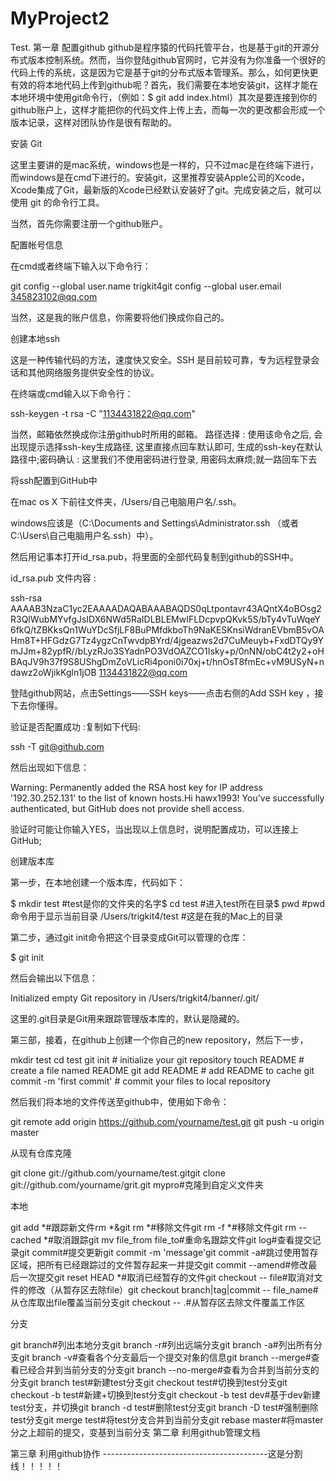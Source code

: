 # MyProject2
Test.
第一章 配置github
github是程序猿的代码托管平台，也是基于git的开源分布式版本控制系统。然而，当你登陆github官网时，它并没有为你准备一个很好的代码上传的系统，这是因为它是基于git的分布式版本管理系。那么，如何更快更有效的将本地代码上传到github呢？首先，我们需要在本地安装git，这样才能在本地环境中使用git命令行，（例如：$ git add index.html）其次是要连接到你的github账户上，这样才能把你的代码文件上传上去，而每一次的更改都会形成一个版本记录，这样对团队协作是很有帮助的。

安装 Git

这里主要讲的是mac系统，windows也是一样的，只不过mac是在终端下进行，而windows是在cmd下进行的。安装git，这里推荐安装Apple公司的Xcode，Xcode集成了Git，最新版的Xcode已经默认安装好了git。完成安装之后，就可以使用 git 的命令行工具。

当然，首先你需要注册一个github账户。

配置帐号信息

在cmd或者终端下输入以下命令行：

git config --global user.name trigkit4git config --global user.email 345823102@qq.com

当然，这是我的账户信息，你需要将他们换成你自己的。

创建本地ssh

这是一种传输代码的方法，速度快又安全。SSH 是目前较可靠，专为远程登录会话和其他网络服务提供安全性的协议。

在终端或cmd输入以下命令行：

ssh-keygen -t rsa -C "1134431822@qq.com"

当然，邮箱依然换成你注册github时所用的邮箱。
路径选择 : 使用该命令之后, 会出现提示选择ssh-key生成路径, 这里直接点回车默认即可, 生成的ssh-key在默认路径中;密码确认 : 这里我们不使用密码进行登录, 用密码太麻烦;就一路回车下去

将ssh配置到GitHub中

在mac os X 下前往文件夹，/Users/自己电脑用户名/.ssh。

windows应该是（C:\Documents and Settings\Administrator\.ssh （或者 C:\Users\自己电脑用户名\.ssh）中）。

然后用记事本打开id_rsa.pub，将里面的全部代码复制到github的SSH中。

id_rsa.pub 文件内容 :

ssh-rsa AAAAB3NzaC1yc2EAAAADAQABAAABAQDS0qLtpontavr43AQntX4oBOsg2R3QlWubMYvfgJsIDX6NWd5RaIDLBLEMwIFLDcpvpQKvk5S/bTy4vTuWqeY6fkQ/tZBKksQn1WuYDcSfjLF8BuPMfdkboTh9NaKESKnsiWdranEVbmB5vOAHm8T+HFGdzG7Tz4ygzCnTwvdpBYrd/4jgeazws2d7CuMeuyb+FxdDTQy9YmJJm+82ypfR//bLyzRJo3SYadnPO3VdOAZCO1Isky+p/0nNN/obC4t2y2+oHBAqJV9h37f9S8UShgDmZoVLicRi4poni0i70xj+t/hnOsT8fmEc+vM9USyN+ndawz2oWjikKgln1jOB 1134431822@qq.com

登陆github网站，点击Settings——SSH keys——点击右侧的Add SSH key ，接下去你懂得。



验证是否配置成功 :复制如下代码:

ssh -T git@github.com

然后出现如下信息：

Warning: Permanently added the RSA host key for IP address '192.30.252.131' to the list of known hosts.Hi hawx1993! You've successfully authenticated, but GitHub does not provide shell access.

验证时可能让你输入YES，当出现以上信息时，说明配置成功，可以连接上GitHub;

创建版本库

第一步，在本地创建一个版本库，代码如下：

$ mkdir test   #test是你的文件夹的名字$ cd test     #进入test所在目录$ pwd        #pwd命令用于显示当前目录    /Users/trigkit4/test #这是在我的Mac上的目录

第二步，通过git init命令把这个目录变成Git可以管理的仓库：

$ git init

然后会输出以下信息：

Initialized empty Git repository in /Users/trigkit4/banner/.git/

这里的.git目录是Git用来跟踪管理版本库的，默认是隐藏的。

第三部，接着，在github上创建一个你自己的new repository，然后下一步，

mkdir test  cd test   git init    # initialize your git repository  touch README  # create a file named README  git add README    # add README to cache  git commit -m 'first commit'  # commit your files to local repository  

然后我们将本地的文件传送至github中，使用如下命令：

git remote add origin https://github.com/yourname/test.git  git push -u origin master  

从现有仓库克隆

git clone git://github.com/yourname/test.gitgit clone git://github.com/yourname/grit.git mypro#克隆到自定义文件夹

本地

git add *#跟踪新文件rm *&git rm *#移除文件git rm -f *#移除文件git rm --cached *#取消跟踪git mv file_from file_to#重命名跟踪文件git log#查看提交记录git commit#提交更新git commit -m 'message'git commit -a#跳过使用暂存区域，把所有已经跟踪过的文件暂存起来一并提交git commit --amend#修改最后一次提交git reset HEAD *#取消已经暂存的文件git checkout -- file#取消对文件的修改（从暂存区去除file）git checkout branch|tag|commit -- file_name#从仓库取出file覆盖当前分支git checkout -- .#从暂存区去除文件覆盖工作区

分支

git branch#列出本地分支git branch -r#列出远端分支git branch -a#列出所有分支git branch -v#查看各个分支最后一个提交对象的信息git branch --merge#查看已经合并到当前分支的分支git branch --no-merge#查看为合并到当前分支的分支git branch test#新建test分支git checkout test#切换到test分支git checkout -b test#新建+切换到test分支git checkout -b test dev#基于dev新建test分支，并切换git branch -d test#删除test分支git branch -D test#强制删除test分支git merge test#将test分支合并到当前分支git rebase master#将master分之上超前的提交，变基到当前分支
第二章 利用github管理文档

第三章 利用github协作
-----------------------------------------这是分割线！！！！！
